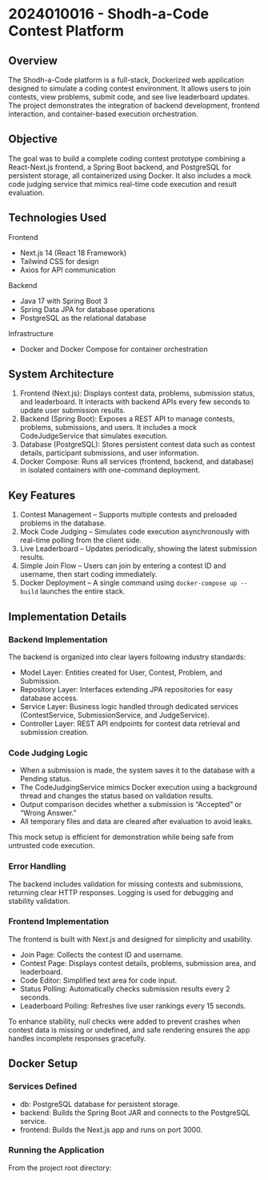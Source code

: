 # 2024010016 - Shodh-a-Code Contest Platform

## Overview
The Shodh-a-Code platform is a full-stack, Dockerized web application designed to simulate a coding contest environment. It allows users to join contests, view problems, submit code, and see live leaderboard updates. The project demonstrates the integration of backend development, frontend interaction, and container-based execution orchestration.

## Objective
The goal was to build a complete coding contest prototype combining a React-Next.js frontend, a Spring Boot backend, and PostgreSQL for persistent storage, all containerized using Docker. It also includes a mock code judging service that mimics real-time code execution and result evaluation.

## Technologies Used
Frontend
- Next.js 14 (React 18 Framework)
- Tailwind CSS for design
- Axios for API communication

Backend
- Java 17 with Spring Boot 3
- Spring Data JPA for database operations
- PostgreSQL as the relational database

Infrastructure
- Docker and Docker Compose for container orchestration

## System Architecture
1. Frontend (Next.js): Displays contest data, problems, submission status, and leaderboard. It interacts with backend APIs every few seconds to update user submission results.
2. Backend (Spring Boot): Exposes a REST API to manage contests, problems, submissions, and users. It includes a mock CodeJudgeService that simulates execution.
3. Database (PostgreSQL): Stores persistent contest data such as contest details, participant submissions, and user information.
4. Docker Compose: Runs all services (frontend, backend, and database) in isolated containers with one-command deployment.

## Key Features
1. Contest Management – Supports multiple contests and preloaded problems in the database.
2. Mock Code Judging – Simulates code execution asynchronously with real-time polling from the client side.
3. Live Leaderboard – Updates periodically, showing the latest submission results.
4. Simple Join Flow – Users can join by entering a contest ID and username, then start coding immediately.
5. Docker Deployment – A single command using `docker-compose up --build` launches the entire stack.

## Implementation Details

### Backend Implementation
The backend is organized into clear layers following industry standards:
- Model Layer: Entities created for User, Contest, Problem, and Submission.
- Repository Layer: Interfaces extending JPA repositories for easy database access.
- Service Layer: Business logic handled through dedicated services (ContestService, SubmissionService, and JudgeService).
- Controller Layer: REST API endpoints for contest data retrieval and submission creation.

### Code Judging Logic
- When a submission is made, the system saves it to the database with a Pending status.
- The CodeJudgingService mimics Docker execution using a background thread and changes the status based on validation results.
- Output comparison decides whether a submission is “Accepted” or “Wrong Answer.”
- All temporary files and data are cleared after evaluation to avoid leaks.

This mock setup is efficient for demonstration while being safe from untrusted code execution.

### Error Handling
The backend includes validation for missing contests and submissions, returning clear HTTP responses. Logging is used for debugging and stability validation.

### Frontend Implementation
The frontend is built with Next.js and designed for simplicity and usability.
- Join Page: Collects the contest ID and username.
- Contest Page: Displays contest details, problems, submission area, and leaderboard.
- Code Editor: Simplified text area for code input.
- Status Polling: Automatically checks submission results every 2 seconds.
- Leaderboard Polling: Refreshes live user rankings every 15 seconds.

To enhance stability, null checks were added to prevent crashes when contest data is missing or undefined, and safe rendering ensures the app handles incomplete responses gracefully.

## Docker Setup
### Services Defined
- db: PostgreSQL database for persistent storage.
- backend: Builds the Spring Boot JAR and connects to the PostgreSQL service.
- frontend: Builds the Next.js app and runs on port 3000.

### Running the Application
From the project root directory: